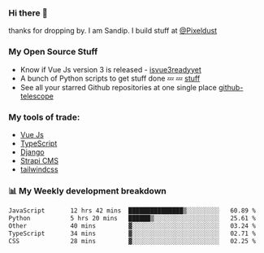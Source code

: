 ### Hi there 👋

thanks for dropping by.
I am Sandip. I build stuff at [@Pixeldust](github.com/pixeldust-in/)

###  **My Open Source Stuff**

 - Know if Vue Js version 3 is released -  [isvue3readyyet](https://github.com/sandiprb/isvue3readyyet)
 - A bunch of Python scripts to get stuff done 💤 💤 [stuff](https://github.com/sandiprb/stuff)
 - See all your starred Github repositories at one single place [github-telescope](https://github.com/sandiprb/github-telescope)



###  **My tools of trade:**
 - [Vue Js](https://github.com/vuejs/vue/)
 - [TypeScript](https://github.com/microsoft/TypeScript)
 - [Django](github.com/django/django)
 - [Strapi CMS](github.com/strapi/strapi)
 - [tailwindcss](https://github.com/tailwindlabs/tailwindcss)


###  📊 **My Weekly development breakdown**
<!--START_SECTION:waka-->

```txt
JavaScript       12 hrs 42 mins  ███████████████▒░░░░░░░░░   60.89 %
Python           5 hrs 20 mins   ██████▒░░░░░░░░░░░░░░░░░░   25.61 %
Other            40 mins         ▓░░░░░░░░░░░░░░░░░░░░░░░░   03.24 %
TypeScript       34 mins         ▓░░░░░░░░░░░░░░░░░░░░░░░░   02.71 %
CSS              28 mins         ▓░░░░░░░░░░░░░░░░░░░░░░░░   02.25 %
```

<!--END_SECTION:waka-->
